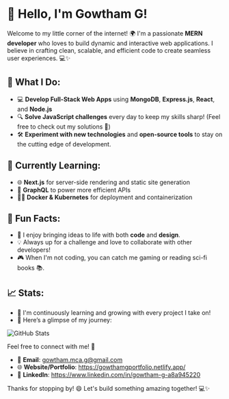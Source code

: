 # 👋 Hello, I'm Gowtham G!

Welcome to my little corner of the internet! 🌍 I'm a passionate **MERN developer** who loves to build dynamic and interactive web applications. I believe in crafting clean, scalable, and efficient code to create seamless user experiences. 💻✨

## 🚀 What I Do:
- 💻 **Develop Full-Stack Web Apps** using **MongoDB**, **Express.js**, **React**, and **Node.js**
- 🔍 **Solve JavaScript challenges** every day to keep my skills sharp! (Feel free to check out my solutions 🧠)
- 🛠️ **Experiment with new technologies** and **open-source tools** to stay on the cutting edge of development.

## 🌱 Currently Learning:
- 🌐 **Next.js** for server-side rendering and static site generation
- 🚀 **GraphQL** to power more efficient APIs
- 🧑‍💻 **Docker & Kubernetes** for deployment and containerization

## 🌟 Fun Facts:
- 🌈 I enjoy bringing ideas to life with both **code** and **design**.
- 💡 Always up for a challenge and love to collaborate with other developers!
- 🎮 When I'm not coding, you can catch me gaming or reading sci-fi books 📚.

## 📈 Stats:
- 🌟 I'm continuously learning and growing with every project I take on!
- 🎯 Here’s a glimpse of my journey:

![GitHub Stats](https://github-readme-stats.vercel.app/api?username=gowtham-ggg&show_icons=true&count_private=true&hide_title=true&hide=prs)

Feel free to connect with me! 🚀

- 📧 **Email**: gowtham.mca.g@gmail.com
- 🌐 **Website/Portfolio**: https://gowthamgportfolio.netlify.app/
- 💼 **LinkedIn**: https://www.linkedin.com/in/gowtham-g-a8a945220

Thanks for stopping by! 😄 Let's build something amazing together! 💻✨
